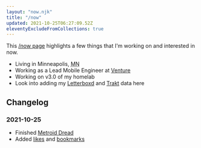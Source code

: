 ```yaml
---
layout: "now.njk"
title: "/now"
updated: 2021-10-25T06:27:09.52Z
eleventyExcludeFromCollections: true
---
```


This <a href="https://nownownow.com" target="_blank">/now page</a> highlights a few things that I'm working on and interested in now.

- Living in <span class="p-locality">Minneapolis</span>, <abbr class="p-region" title="Minnesota">MN</abbr>
- Working as a Lead Mobile Engineer at <a href="https://venture.org" target="_blank">Venture</a>
- Working on v3.0 of my homelab
- Look into adding my [Letterboxd](https://letterboxd.com/benji/) and [Trakt](https://trakt.tv/users/benji) data here

## Changelog
### 2021-10-25
- Finished [Metroid Dread](https://metroid.nintendo.com/)
- Added [likes](https://indieweb.org/likes) and [bookmarks](https://indieweb.org/bookmark)